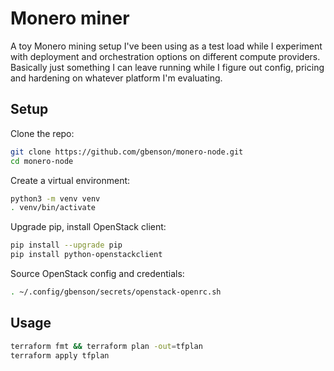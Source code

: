 # Monero miner
A toy Monero mining setup I've been using as a test load while I
experiment with deployment and orchestration options on different
compute providers.  Basically just something I can leave running
while I figure out config, pricing and hardening on whatever platform
I'm evaluating.

## Setup
Clone the repo:
```sh
git clone https://github.com/gbenson/monero-node.git
cd monero-node
```
Create a virtual environment:
```sh
python3 -m venv venv
. venv/bin/activate
```
Upgrade pip, install OpenStack client:
```sh
pip install --upgrade pip
pip install python-openstackclient
```
Source OpenStack config and credentials:
```sh
. ~/.config/gbenson/secrets/openstack-openrc.sh
```

## Usage
```sh
terraform fmt && terraform plan -out=tfplan
terraform apply tfplan
```
